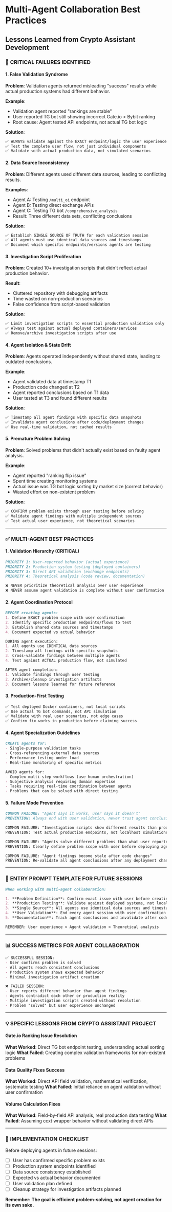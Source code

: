 # Multi-Agent Collaboration Best Practices
## Lessons Learned from Crypto Assistant Development

### 🚨 **CRITICAL FAILURES IDENTIFIED**

#### 1. **False Validation Syndrome**
**Problem**: Validation agents returned misleading "success" results while actual production systems had different behavior.

**Example**: 
- Validation agent reported "rankings are stable" 
- User reported TG bot still showing incorrect Gate.io > Bybit ranking
- Root cause: Agent tested API endpoints, not actual TG bot logic

**Solution**: 
```markdown
✅ ALWAYS validate against the EXACT endpoint/logic the user experiences
✅ Test the complete user flow, not just individual components  
✅ Validate with actual production data, not simulated scenarios
```

#### 2. **Data Source Inconsistency**
**Problem**: Different agents used different data sources, leading to conflicting results.

**Examples**:
- Agent A: Testing `/multi_oi` endpoint
- Agent B: Testing direct exchange APIs  
- Agent C: Testing TG bot `/comprehensive_analysis`
- Result: Three different data sets, conflicting conclusions

**Solution**:
```markdown
✅ Establish SINGLE SOURCE OF TRUTH for each validation session
✅ All agents must use identical data sources and timestamps
✅ Document which specific endpoints/versions agents are testing
```

#### 3. **Investigation Script Proliferation**
**Problem**: Created 10+ investigation scripts that didn't reflect actual production behavior.

**Result**: 
- Cluttered repository with debugging artifacts
- Time wasted on non-production scenarios
- False confidence from script-based validation

**Solution**:
```markdown
✅ Limit investigation scripts to essential production validation only
✅ Always test against actual deployed containers/services
✅ Remove/archive investigation scripts after use
```

#### 4. **Agent Isolation & State Drift**
**Problem**: Agents operated independently without shared state, leading to outdated conclusions.

**Example**:
- Agent validated data at timestamp T1
- Production code changed at T2  
- Agent reported conclusions based on T1 data
- User tested at T3 and found different results

**Solution**:
```markdown
✅ Timestamp all agent findings with specific data snapshots
✅ Invalidate agent conclusions after code/deployment changes
✅ Use real-time validation, not cached results
```

#### 5. **Premature Problem Solving**
**Problem**: Solved problems that didn't actually exist based on faulty agent analysis.

**Example**:
- Agent reported "ranking flip issue" 
- Spent time creating monitoring systems
- Actual issue was TG bot logic sorting by market size (correct behavior)
- Wasted effort on non-existent problem

**Solution**:
```markdown
✅ CONFIRM problem exists through user testing before solving
✅ Validate agent findings with multiple independent sources
✅ Test actual user experience, not theoretical scenarios
```

---

### ✅ **MULTI-AGENT BEST PRACTICES**

#### **1. Validation Hierarchy (CRITICAL)**
```markdown
PRIORITY 1: User-reported behavior (actual experience)
PRIORITY 2: Production system testing (deployed containers)  
PRIORITY 3: Direct API validation (exchange endpoints)
PRIORITY 4: Theoretical analysis (code review, documentation)

❌ NEVER prioritize theoretical analysis over user experience
❌ NEVER assume agent validation is complete without user confirmation
```

#### **2. Agent Coordination Protocol**
```markdown
BEFORE creating agents:
1. Define EXACT problem scope with user confirmation
2. Identify specific production endpoints/flows to test
3. Establish shared data sources and timestamps
4. Document expected vs actual behavior

DURING agent execution:
1. All agents use IDENTICAL data sources
2. Timestamp all findings with specific snapshots
3. Cross-validate findings between multiple agents
4. Test against ACTUAL production flow, not simulated

AFTER agent completion:
1. Validate findings through user testing
2. Archive/cleanup investigation artifacts
3. Document lessons learned for future reference
```

#### **3. Production-First Testing**
```markdown
✅ Test deployed Docker containers, not local scripts
✅ Use actual TG bot commands, not API simulation
✅ Validate with real user scenarios, not edge cases
✅ Confirm fix works in production before claiming success
```

#### **4. Agent Specialization Guidelines**
```markdown
CREATE agents for:
- Single-purpose validation tasks
- Cross-referencing external data sources  
- Performance testing under load
- Real-time monitoring of specific metrics

AVOID agents for:
- Complex multi-step workflows (use human orchestration)
- Subjective analysis requiring domain expertise
- Tasks requiring real-time coordination between agents
- Problems that can be solved with direct testing
```

#### **5. Failure Mode Prevention**
```markdown
COMMON FAILURE: "Agent says it works, user says it doesn't"
PREVENTION: Always end with user validation, never trust agent conclusions alone

COMMON FAILURE: "Investigation scripts show different results than production"  
PREVENTION: Test actual production endpoints, not localhost simulations

COMMON FAILURE: "Agents solve different problems than what user reported"
PREVENTION: Clearly define problem scope with user before deploying agents

COMMON FAILURE: "Agent findings become stale after code changes"
PREVENTION: Re-validate all agent conclusions after any deployment changes
```

---

### 🎯 **ENTRY PROMPT TEMPLATE FOR FUTURE SESSIONS**

```markdown
When working with multi-agent collaboration:

1. **Problem Definition**: Confirm exact issue with user before creating agents
2. **Production Testing**: Validate against deployed systems, not local scripts  
3. **Single Source**: All agents use identical data sources and timestamps
4. **User Validation**: End every agent session with user confirmation of results
5. **Documentation**: Track agent conclusions and invalidate after code changes

REMEMBER: User experience > Agent validation > Theoretical analysis
```

---

### 📊 **SUCCESS METRICS FOR AGENT COLLABORATION**

```markdown
✅ SUCCESSFUL SESSION:
- User confirms problem is solved
- All agents reach consistent conclusions  
- Production system shows expected behavior
- Minimal investigation artifact creation

❌ FAILED SESSION:  
- User reports different behavior than agent findings
- Agents contradict each other or production reality
- Multiple investigation scripts created without resolution
- Problem "solved" but user experience unchanged
```

---

### 💡 **SPECIFIC LESSONS FROM CRYPTO ASSISTANT PROJECT**

#### **Gate.io Ranking Issue Resolution**
**What Worked**: Direct TG bot endpoint testing, understanding actual sorting logic
**What Failed**: Creating complex validation frameworks for non-existent problems

#### **Data Quality Fixes Success**  
**What Worked**: Direct API field validation, mathematical verification, systematic testing
**What Failed**: Initial reliance on agent validation without user confirmation

#### **Volume Calculation Fixes**
**What Worked**: Field-by-field API analysis, real production data testing
**What Failed**: Assuming ccxt wrapper behavior without validating direct APIs

---

### 🔧 **IMPLEMENTATION CHECKLIST**

Before deploying agents in future sessions:

- [ ] User has confirmed specific problem exists
- [ ] Production system endpoints identified  
- [ ] Data source consistency established
- [ ] Expected vs actual behavior documented
- [ ] User validation plan defined
- [ ] Cleanup strategy for investigation artifacts planned

**Remember: The goal is efficient problem-solving, not agent creation for its own sake.**